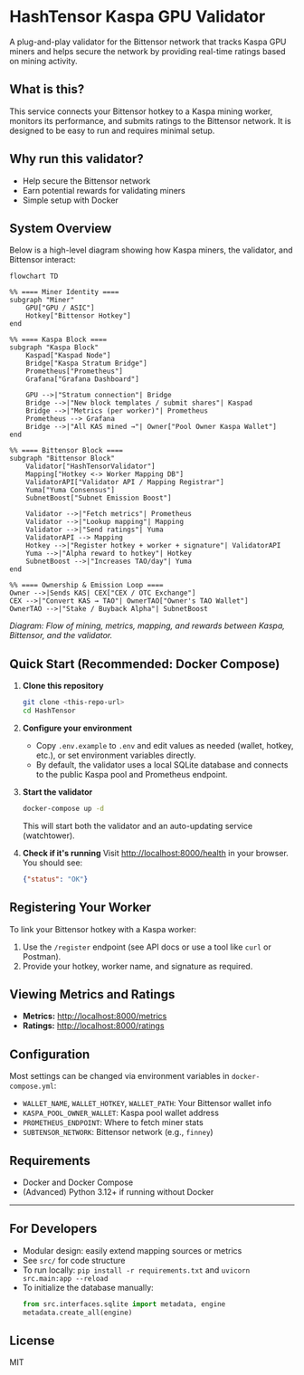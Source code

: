 # HashTensor Kaspa GPU Validator

A plug-and-play validator for the Bittensor network that tracks Kaspa GPU miners and helps secure the network by providing real-time ratings based on mining activity.

## What is this?
This service connects your Bittensor hotkey to a Kaspa mining worker, monitors its performance, and submits ratings to the Bittensor network. It is designed to be easy to run and requires minimal setup.

## Why run this validator?
- Help secure the Bittensor network
- Earn potential rewards for validating miners
- Simple setup with Docker

## System Overview

Below is a high-level diagram showing how Kaspa miners, the validator, and Bittensor interact:

```mermaid
flowchart TD

%% ==== Miner Identity ====
subgraph "Miner"
    GPU["GPU / ASIC"]
    Hotkey["Bittensor Hotkey"]
end

%% ==== Kaspa Block ====
subgraph "Kaspa Block"
    Kaspad["Kaspad Node"]
    Bridge["Kaspa Stratum Bridge"]
    Prometheus["Prometheus"]
    Grafana["Grafana Dashboard"]

    GPU -->|"Stratum connection"| Bridge
    Bridge -->|"New block templates / submit shares"| Kaspad
    Bridge -->|"Metrics (per worker)"| Prometheus
    Prometheus --> Grafana
    Bridge -->|"All KAS mined →"| Owner["Pool Owner Kaspa Wallet"]
end

%% ==== Bittensor Block ====
subgraph "Bittensor Block"
    Validator["HashTensorValidator"]
    Mapping["Hotkey <-> Worker Mapping DB"]
    ValidatorAPI["Validator API / Mapping Registrar"]
    Yuma["Yuma Consensus"]
    SubnetBoost["Subnet Emission Boost"]

    Validator -->|"Fetch metrics"| Prometheus
    Validator -->|"Lookup mapping"| Mapping
    Validator -->|"Send ratings"| Yuma
    ValidatorAPI --> Mapping
    Hotkey -->|"Register hotkey + worker + signature"| ValidatorAPI
    Yuma -->|"Alpha reward to hotkey"| Hotkey
    SubnetBoost -->|"Increases TAO/day"| Yuma
end

%% ==== Ownership & Emission Loop ====
Owner -->|Sends KAS| CEX["CEX / OTC Exchange"]
CEX -->|"Convert KAS → TAO"| OwnerTAO["Owner's TAO Wallet"]
OwnerTAO -->|"Stake / Buyback Alpha"| SubnetBoost
```

*Diagram: Flow of mining, metrics, mapping, and rewards between Kaspa, Bittensor, and the validator.*

## Quick Start (Recommended: Docker Compose)

1. **Clone this repository**
   ```sh
   git clone <this-repo-url>
   cd HashTensor
   ```

2. **Configure your environment**
   - Copy `.env.example` to `.env` and edit values as needed (wallet, hotkey, etc.), or set environment variables directly.
   - By default, the validator uses a local SQLite database and connects to the public Kaspa pool and Prometheus endpoint.

3. **Start the validator**
   ```sh
   docker-compose up -d
   ```
   This will start both the validator and an auto-updating service (watchtower).

4. **Check if it's running**
   Visit [http://localhost:8000/health](http://localhost:8000/health) in your browser. You should see:
   ```json
   {"status": "OK"}
   ```

## Registering Your Worker
To link your Bittensor hotkey with a Kaspa worker:
1. Use the `/register` endpoint (see API docs or use a tool like `curl` or Postman).
2. Provide your hotkey, worker name, and signature as required.

## Viewing Metrics and Ratings
- **Metrics:** [http://localhost:8000/metrics](http://localhost:8000/metrics)
- **Ratings:** [http://localhost:8000/ratings](http://localhost:8000/ratings)

## Configuration
Most settings can be changed via environment variables in `docker-compose.yml`:
- `WALLET_NAME`, `WALLET_HOTKEY`, `WALLET_PATH`: Your Bittensor wallet info
- `KASPA_POOL_OWNER_WALLET`: Kaspa pool wallet address
- `PROMETHEUS_ENDPOINT`: Where to fetch miner stats
- `SUBTENSOR_NETWORK`: Bittensor network (e.g., `finney`)

## Requirements
- Docker and Docker Compose
- (Advanced) Python 3.12+ if running without Docker

---

## For Developers
- Modular design: easily extend mapping sources or metrics
- See `src/` for code structure
- To run locally: `pip install -r requirements.txt` and `uvicorn src.main:app --reload`
- To initialize the database manually:
  ```python
  from src.interfaces.sqlite import metadata, engine
  metadata.create_all(engine)
  ```

## License
MIT 
